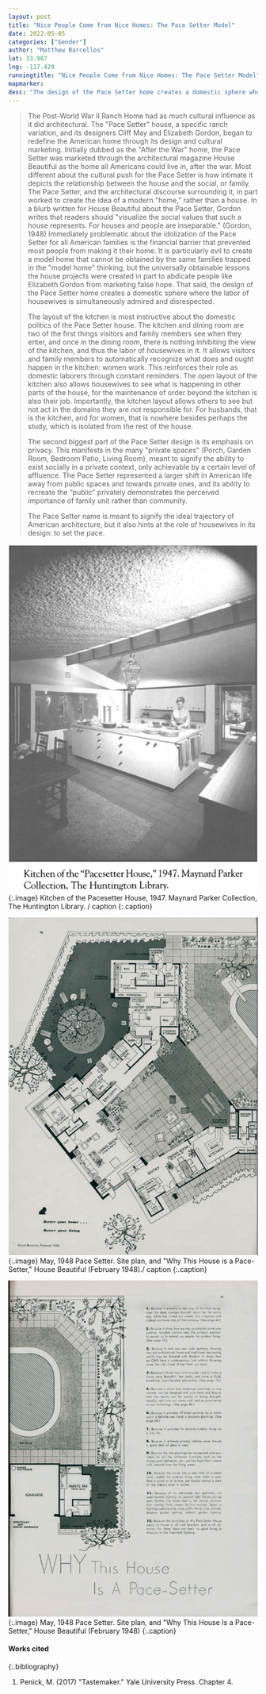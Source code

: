 ```yaml
---
layout: post
title: "Nice People Come from Nice Homes: The Pace Setter Model"
date: 2022-05-05
categories: ["Gender"]
author: "Matthew Barcellos"
lat: 33.987
lng: -117.429
runningtitle: "Nice People Come from Nice Homes: The Pace Setter Model"
mapmarker: 
desc: "The design of the Pace Setter home creates a domestic sphere where the labor of housewives is simultaneously admired and disrespected."
---
```

> The Post-World War II Ranch Home had as much cultural influence as it did architectural. The "Pace Setter" house, a specific ranch variation, and its designers Cliff May and Elizabeth Gordon, began to redefine the American home through its design and cultural marketing. Initially dubbed as the "After the War" home, the Pace Setter was marketed through the architectural magazine House Beautiful as the home all Americans could live in, after the war. Most different about the cultural push for the Pace Setter is how intimate it depicts the relationship between the house and the social, or family. The Pace Setter, and the architectural discourse surrounding it, in part worked to create the idea of a modern "home," rather than a house. In a blurb written for House Beautiful about the Pace Setter, Gordon writes that readers should "visualize the social values that such a house represents. For houses and people are inseparable." (Gordon, 1948) Immediately problematic about the idolization of the Pace Setter for all American families is the financial barrier that prevented most people from making it their home. It is particularly evil to create a model home that cannot be obtained by the same families trapped in the "model home" thinking, but the universally obtainable lessons the house projects were created in part to abdicate people like Elizabeth Gordon from marketing false hope. That said, the design of the Pace Setter home creates a domestic sphere where the labor of housewives is simultaneously admired and disrespected. 
> 
> The layout of the kitchen is most instructive about the domestic politics of the Pace Setter house. The kitchen and dining room are two of the first things visitors and family members see when they enter, and once in the dining room, there is nothing inhibiting the view of the kitchen, and thus the labor of housewives in it. It allows visitors and family members to automatically recognize what does and ought happen in the kitchen: women work. This reinforces their role as domestic laborers through constant reminders. The open layout of the kitchen also allows housewives to see what is happening in other parts of the house, for the maintenance of order beyond the kitchen is also their job. Importantly, the kitchen layout allows others to see but not act in the domains they are not responsible for. For husbands, that is the kitchen, and for women, that is nowhere besides perhaps the study, which is isolated from the rest of the house. 
> 
> The second biggest part of the Pace Setter design is its emphasis on privacy. This manifests in the many "private spaces" (Porch, Garden Room, Bedroom Patio, Living Room), meant to signify the ability to exist socially in a private context, only achievable by a certain level of affluence. The Pace Setter represented a larger shift in American life away from public spaces and towards private ones, and its ability to recreate the “public” privately demonstrates the perceived importance of family unit rather than community.
> 
> The Pace Setter name is meant to signify the ideal trajectory of American architecture, but it also hints at the role of housewives in its design: to set the pace.

![Kitchen of the Pace Setter House, 1947](images/kitchenpacesetter_phase1_image1.png)
  {:.image} 
Kitchen of the Pacesetter House, 1947. Maynard Parker Collection, The Huntington Library. / caption
  {:.caption} 

![Pace Setter House Floor Plan](images/pacesetterfloorplan_phase1_image2.png)
   {:.image} 
May, 1948 Pace Setter. Site plan, and "Why This House is a Pace-Setter," House Beautiful (February 1948)./ caption
   {:.caption} 
   
![Pace Setter House Floor Plan](images/pacesetterfloorplan_phase1_image3.png)
   {:.image} 
May, 1948 Pace Setter. Site plan, and "Why This House Is a Pace-Setter," House Beautiful (February 1948)
   {:.caption} 


#### Works cited

{:.bibliography}
1. Penick, M. (2017) "Tastemaker." Yale University Press. Chapter 4.
